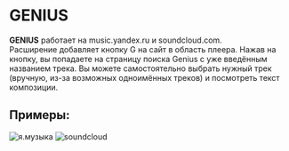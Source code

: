 # GENIUS

**GENIUS** работает на music.yandex.ru и soundcloud.com.  
Расширение добавляет кнопку G на сайт в область плеера. 
Нажав на кнопку, вы попадаете на страницу поиска Genius с уже введённым названием трека. 
Вы можете самостоятельно выбрать нужный трек (вручную, из-за возможных одноимённых треков) и посмотреть текст композиции.

## Примеры:

![я.музыка](C:/Users/User/Desktop/Screenshot_3.png)
![soundcloud](C:/Users/User/Desktop/Screenshot_4.png)
